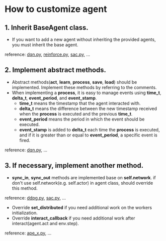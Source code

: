 # How to customize agent

## 1. Inherit BaseAgent class.
- If you want to add a new agent without inheriting the provided agents, you must inherit the base agent.

reference: [dqn.py](./dqn.py), [reinforce.py](./reinforce.py), [sac.py](./sac.py), ...

## 2. Implement abstract methods.
- Abstract methods(__act__, __learn__, __process__, __save__, __load__) should be implemented. Implement these methods by referring to the comments.
- When implementing a __process__, it is easy to manage events using __time_t__, __delta_t__, __event_period__, and __event_stamp__. 
  - __time_t__ means the timestamp that the agent interacted with. 
  - __delta_t__ means the difference between the new timestamp received when the __process__ is executed and the previous __time_t__. 
  - __event_period__ means the period in which the event should be executed. 
  - __event_stamp__ is added to __delta_t__ each time the __process__ is executed, and if it is greater than or equal to __event_period__, a specific event is fired.


reference: [dqn.py](./dqn.py), ...

## 3. If necessary, implement another method.
- __sync_in__, __sync_out__ methods are implemented base on __self.network__. if don't use self.network(e.g. self.actor) in agent class, should override this method.

reference: [ddpg.py](./ddpg.py), [sac.py](./sac.py), ...

- Override __set_distributed__ if you need additional work on the workers initialization.
- Override __interact_callback__ if you need additional work after interact(agent.act and env.step).

reference: [ape_x.py](./ape_x.py), ...

